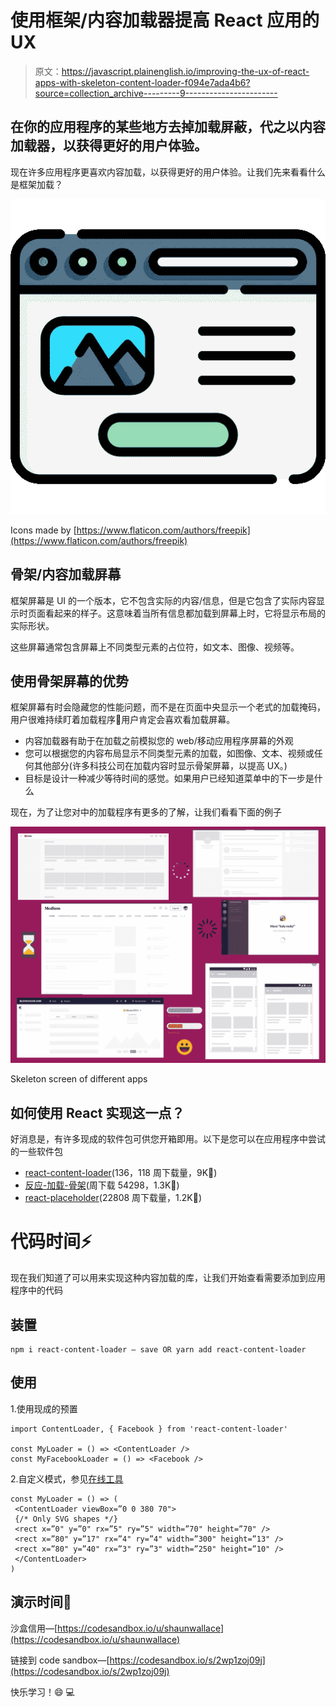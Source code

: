 # 使用框架/内容加载器提高 React 应用的 UX

> 原文：<https://javascript.plainenglish.io/improving-the-ux-of-react-apps-with-skeleton-content-loader-f094e7ada4b6?source=collection_archive---------9----------------------->

## 在你的应用程序的某些地方去掉加载屏蔽，代之以内容加载器，以获得更好的用户体验。

现在许多应用程序更喜欢内容加载，以获得更好的用户体验。让我们先来看看什么是框架加载？

![](img/c269b33d733eb191b4f6877389b9530f.png)

Icons made by [https://www.flaticon.com/authors/freepik](https://www.flaticon.com/authors/freepik)

## 骨架/内容加载屏幕

框架屏幕是 UI 的一个版本，它不包含实际的内容/信息，但是它包含了实际内容显示时页面看起来的样子。这意味着当所有信息都加载到屏幕上时，它将显示布局的实际形状。

这些屏幕通常包含屏幕上不同类型元素的占位符，如文本、图像、视频等。

## 使用骨架屏幕的优势

框架屏幕有时会隐藏您的性能问题，而不是在页面中央显示一个老式的加载掩码，用户很难持续盯着加载程序🤪用户肯定会喜欢看加载屏幕。

*   内容加载器有助于在加载之前模拟您的 web/移动应用程序屏幕的外观
*   您可以根据您的内容布局显示不同类型元素的加载，如图像、文本、视频或任何其他部分(许多科技公司在加载内容时显示骨架屏幕，以提高 UX。)
*   目标是设计一种减少等待时间的感觉。如果用户已经知道菜单中的下一步是什么

现在，为了让您对中的加载程序有更多的了解，让我们看看下面的例子

![](img/10b6c2f7ef98c433ea78a74c1cedb1f2.png)

Skeleton screen of different apps

## 如何使用 React 实现这一点？

好消息是，有许多现成的软件包可供您开箱即用。以下是您可以在应用程序中尝试的一些软件包

*   [react-content-loader](https://danilowoz.com/create-content-loader/)(136，118 周下载量，9K🌟)
*   [反应-加载-骨架](https://github.com/dvtng/react-loading-skeleton)(周下载 54298，1.3K🌟)
*   [react-placeholder](https://github.com/buildo/react-placeholder)(22808 周下载量，1.2K🌟)

# **代码时间⚡️**

现在我们知道了可以用来实现这种内容加载的库，让我们开始查看需要添加到应用程序中的代码

## 装置

```
npm i react-content-loader — save OR yarn add react-content-loader
```

## 使用

1.使用现成的预置

```
import ContentLoader, { Facebook } from 'react-content-loader'

const MyLoader = () => <ContentLoader />
const MyFacebookLoader = () => <Facebook />
```

2.自定义模式，参见[在线工具](https://danilowoz.github.io/create-react-content-loader/)

```
const MyLoader = () => (
 <ContentLoader viewBox=”0 0 380 70">
 {/* Only SVG shapes */} 
 <rect x=”0" y=”0" rx=”5" ry=”5" width=”70" height=”70" />
 <rect x=”80" y=”17" rx=”4" ry=”4" width=”300" height=”13" />
 <rect x=”80" y=”40" rx=”3" ry=”3" width=”250" height=”10" />
 </ContentLoader>
)
```

## 演示时间🧨

沙盒信用—[https://codesandbox.io/u/shaunwallace](https://codesandbox.io/u/shaunwallace)

链接到 code sandbox—[https://codesandbox.io/s/2wp1zoj09j](https://codesandbox.io/s/2wp1zoj09j)

快乐学习！😄 💻